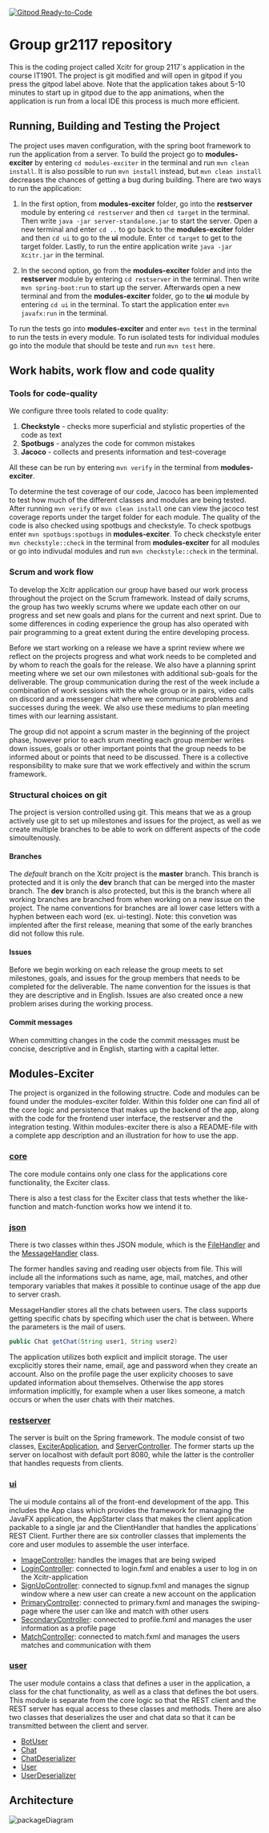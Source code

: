 [![Gitpod Ready-to-Code](https://img.shields.io/badge/Gitpod-Ready--to--Code-blue?logo=gitpod)](https://amethyst-impala-87u6ryfm.ws.gitpod.stud.ntnu.no)

# Group gr2117 repository

This is the coding project called Xcitr for group 2117´s application in the course IT1901. The project is git modified and will open in gitpod if you press the gitpod label above. Note that the application takes about 5-10 minutes to start up in gitpod due to the app animations, when the application is run from a local IDE this process is much more efficient.

## Running, Building and Testing the Project

The project uses maven configuration, with the spring boot framework to run the application from a server. To build the project go to **modules-exciter** by entering `cd modules-exciter` in the terminal and run `mvn clean install`. It is also possible to run `mvn install` instead, but `mvn clean install` decreases the chances of getting a bug during building. There are two ways to run the application:

1. In the first option, from **modules-exciter** folder, go into the **restserver** module by entering `cd restserver` and then `cd target` in the terminal. Then write `java -jar server-standalone.jar` to start the server. Open a new terminal and enter `cd ..` to go back to the **modules-exciter** folder and then `cd ui` to go to the **ui** module. Enter `cd target` to get to the target folder. Lastly, to run the entire application write `java -jar Xcitr.jar` in the terminal.

2. In the second option, go from  the **modules-exciter** folder and into the **restserver** module by entering `cd restserver` in the terminal. Then write `mvn spring-boot:run` to start up the server. Afterwards open a new terminal and from the **modules-exciter** folder, go to the **ui** module by entering `cd ui` in the terminal. To start the application enter `mvn javafx:run` in the terminal.

To run the tests go into **modules-exciter** and enter `mvn test` in the terminal to run the tests in every module. To run isolated tests for individual modules go into the module that should be teste and run `mvn test` here.

## Work habits, work flow and code quality

### Tools for code-quality

We configure three tools related to code quality:

1. **Checkstyle** - checks more superficial and stylistic properties of the code as text
2. **Spotbugs** - analyzes the code for common mistakes
3. **Jacoco** - collects and presents information and test-coverage

All these can be run by entering `mvn verify` in the terminal from **modules-exciter**.

To determine the test coverage of our code, Jacoco has been implemented to test how much of the different classes and modules are being tested. After running `mvn verify` or `mvn clean install` one can view the jacoco test coverage reports under the target folder for each module. The quality of the code is also checked using spotbugs and checkstyle. To check spotbugs enter `mvn spotbugs:spotbugs` in **modules-exciter**. To check checkstyle enter `mvn checkstyle::check` in the terminal from **modules-exciter** for all modules or go into indivudal modules and run `mvn checkstyle::check` in the terminal.

### Scrum and work flow

To develop the Xcitr application our group have based our work process throughout the project on the Scrum framework. Instead of daily scrums, the group has two weekly scrums where we update each other on our progress and set new goals and plans for the current and next sprint. Due to some differences in coding experience the group has also operated with pair programming to a great extent during the entire developing process.

Before we start working on a release we have a sprint review where we reflect on the projects progress and what work needs to be completed and by whom to reach the goals for the release. We also have a planning sprint meeting where we set our own milestones with additional sub-goals for the deliverable. The group communication during the rest of the week include a combination of work sessions with the whole group or in pairs, video calls on discord and a messenger chat where we communicate problems and successes during the week. We also use these mediums to plan meeting times with our learning assistant.

The group did not appoint a scrum master in the beginning of the project phase, however prior to each srum meeting each group member writes down issues, goals or other important points that the group needs to be informed about or points that need to be discussed. There is a collective responsibility to make sure that we work effectively and within the scrum framework.

### Structural choices on git

The project is version controlled using git. This means that we as a group actively use git to set up milestones and issues for the project, as well as we create multiple branches to be able to work on different aspects of the code simoultenously.

#### Branches

The *default* branch on the Xcitr project is the **master** branch. This branch is protected and it is only the **dev** branch that can be merged into the master branch. The **dev** branch is also protected, but this is the branch where all working branches are branched from when working on a new issue on the project. The name conventions for branches are all lower case letters with a hyphen between each word (ex. ui-testing). Note: this convetion was implented after the first release, meaning that some of the early branches did not follow this rule.

#### Issues

Before we begin working on each release the group meets to set milestones, goals, and issues for the group members that needs to be completed for the deliverable. The name convention for the issues is that they are descriptive and in English. Issues are also created once a new problem arises during the working process.

#### Commit messages

When committing changes in the code the commit messages must be concise, descriptive and in English, starting with a capital letter.

## Modules-Exciter

The project is organized in the following structre. Code and modules can be found under the modules-exciter folder. Within this folder one can find all of the core logic and persistence that makes up the backend of the app, along with the code for the frontend user interface, the restserver and the integration testing. Within modules-exciter there is also a README-file with a complete app description and an illustration for how to use the app.

### [core](https://gitlab.stud.idi.ntnu.no/it1901/groups-2021/gr2117/gr2117/-/tree/master/modules-exciter/core)

The core module contains only one class for the applications core functionality, the Exciter class.

There is also a test class for the Exciter class that tests whether the like-function and match-function works how we intend it to.

### [json](https://gitlab.stud.idi.ntnu.no/it1901/groups-2021/gr2117/gr2117/-/tree/master/modules-exciter/json)

There is two classes within thes JSON module, which is the [FileHandler](https://gitlab.stud.idi.ntnu.no/it1901/groups-2021/gr2117/gr2117/-/tree/master/modules-exciter/json/FileHandler) and the [MessageHandler](https://gitlab.stud.idi.ntnu.no/it1901/groups-2021/gr2117/gr2117/-/tree/master/modules-exciter/json/MessageHandler) class.

The former handles saving and reading user objects from file. This will include all the informations such as name, age, mail, matches, and other temporary variables that makes it possible to continue usage of the app due to server crash.

MessageHandler stores all the chats between users. The class supports getting specific chats by specifing which user the chat is between.
Where the parameters is the mail of users.

```java
public Chat getChat(String user1, String user2)
```

The application utilizes both explicit and implicit storage. The user excplicitly stores their name, email, age and password when they create an account. Also on the profile page the user explicity chooses to save updated information about themselves. Otherwise the app stores imformation implicitly, for example when a user likes someone, a match occurs or when the user chats with their matches.

### [restserver](https://gitlab.stud.idi.ntnu.no/it1901/groups-2021/gr2117/gr2117/-/tree/master/modules-exciter/restserver)

The server is built on the Spring framework. The module consist of two classes, [ExciterApplication](https://gitlab.stud.idi.ntnu.no/it1901/groups-2021/gr2117/gr2117/-/tree/master/modules-exciter/restserver/ExciterApplication), and [ServerController](https://gitlab.stud.idi.ntnu.no/it1901/groups-2021/gr2117/gr2117/-/tree/master/modules-exciter/restserver/ServerController). The former starts up the server on localhost with default port 8080, while the latter is the controller that handles requests from clients.

### [ui](https://gitlab.stud.idi.ntnu.no/it1901/groups-2021/gr2117/gr2117/-/tree/master/modules-exciter/ui)

The ui module contains all of the front-end development of the app. This includes the App class which provides the framework for managing the JavaFX application, the AppStarter class that makes the client application packable to a single jar and the ClientHandler that handles the applications´ REST Client. Further there are six controller classes that implements the core and user modules to assemble the user interface.

- [ImageController](https://gitlab.stud.idi.ntnu.no/it1901/groups-2021/gr2117/gr2117/-/tree/master/modules-exciter/ui/ImageController): handles the images that are being swiped
- [LoginController](https://gitlab.stud.idi.ntnu.no/it1901/groups-2021/gr2117/gr2117/-/tree/master/modules-exciter/ui/LoginController): connected to login.fxml and enables a user to log in on the Xcitr-application
- [SignUpController](https://gitlab.stud.idi.ntnu.no/it1901/groups-2021/gr2117/gr2117/-/tree/master/modules-exciter/ui/SignUpController): connected to signup.fxml and manages the signup window where a new user can create a new account on the application
- [PrimaryController](https://gitlab.stud.idi.ntnu.no/it1901/groups-2021/gr2117/gr2117/-/tree/master/modules-exciter/ui/PrimaryController): connected to primary.fxml and manages the swiping-page where the user can like and match with other users
- [SecondaryController](https://gitlab.stud.idi.ntnu.no/it1901/groups-2021/gr2117/gr2117/-/tree/master/modules-exciter/ui/SecondaryController): connected to profile.fxml and manages the user information as a profile page
- [MatchController](https://gitlab.stud.idi.ntnu.no/it1901/groups-2021/gr2117/gr2117/-/tree/master/modules-exciter/ui/MatchController): connected to match.fxml and manages the users matches and communication with them

### [user](https://gitlab.stud.idi.ntnu.no/it1901/groups-2021/gr2117/gr2117/-/tree/master/modules-exciter/user)

The user module contains a class that defines a user in the application, a class for the chat functionality, as well as a class that defines the bot users. This module is separate from the core logic so that the REST client and the REST server has equal access to these classes and methods. There are also two classes that deserializes the user and chat data so that it can be transmitted between the client and server.

- [BotUser](https://gitlab.stud.idi.ntnu.no/it1901/groups-2021/gr2117/gr2117/-/tree/master/modules-exciter/user/BotUser)
- [Chat](https://gitlab.stud.idi.ntnu.no/it1901/groups-2021/gr2117/gr2117/-/tree/master/modules-exciter/user/Chat)
- [ChatDeserializer](https://gitlab.stud.idi.ntnu.no/it1901/groups-2021/gr2117/gr2117/-/tree/master/modules-exciter/user/ChatDeserializer)
- [User](https://gitlab.stud.idi.ntnu.no/it1901/groups-2021/gr2117/gr2117/-/tree/master/modules-exciter/user/User)
- [UserDeserializer](https://gitlab.stud.idi.ntnu.no/it1901/groups-2021/gr2117/gr2117/-/tree/master/modules-exciter/user/UserDeserializer)

## Architecture

![packageDiagram](/uploads/015f81e926d12e097a2f0314c3553016/packageDiagram.png)

